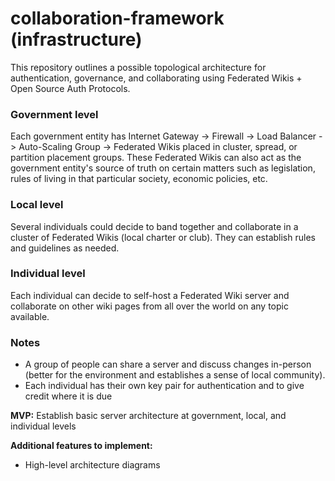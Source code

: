 # collaboration-framework (infrastructure)
This repository outlines a possible topological architecture for authentication, governance, and collaborating using Federated Wikis + Open Source Auth Protocols.

### Government level
Each government entity has Internet Gateway -> Firewall -> Load Balancer -> Auto-Scaling Group -> Federated Wikis placed in cluster, spread, or partition placement groups. These Federated Wikis can also act as the government entity's source of truth on certain matters such as legislation, rules of living in that particular society, economic policies, etc.

### Local level
Several individuals could decide to band together and collaborate in a cluster of Federated Wikis (local charter or club). They can establish rules and guidelines as needed.

### Individual level
Each individual can decide to self-host a Federated Wiki server and collaborate on other wiki pages from all over the world on any topic available.

### Notes
- A group of people can share a server and discuss changes in-person (better for the environment and establishes a sense of local community).
- Each individual has their own key pair for authentication and to give credit where it is due

**MVP:** Establish basic server architecture at government, local, and individual levels

**Additional features to implement:**
- High-level architecture diagrams
